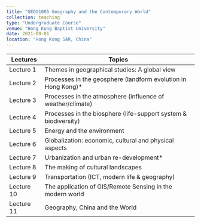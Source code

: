 ```yaml
---
title: "GEOG1005 Geography and the Contemporary World"
collection: teaching
type: "Undergraduate Course"
venue: "Hong Kong Baptist University"
date: 2021-09-01
location: "Hong Kong SAR, China"
---
```


| Lectures   | Topics                                                          |
| ---------- | --------------------------------------------------------------- |
| Lecture 1  | Themes in geographical studies: A global view                   |
| Lecture 2  | Processes in the geosphere (landform evolution in Hong Kong)\*  |
| Lecture 3  | Processes in the atmosphere (influence of weather/climate)      |
| Lecture 4  | Processes in the biosphere (life-support system & biodiversity) |
| Lecture 5  | Energy and the environment                                      |
| Lecture 6  | Globalization: economic, cultural and physical aspects          |
| Lecture 7  | Urbanization and urban re-development\*                         |
| Lecture 8  | The making of cultural landscapes                               |
| Lecture 9  | Transportation (ICT, modern life & geography)                   |
| Lecture 10 | The application of GIS/Remote Sensing in the modern world       |
| Lecture 11 | Geography, China and the World                                  |
